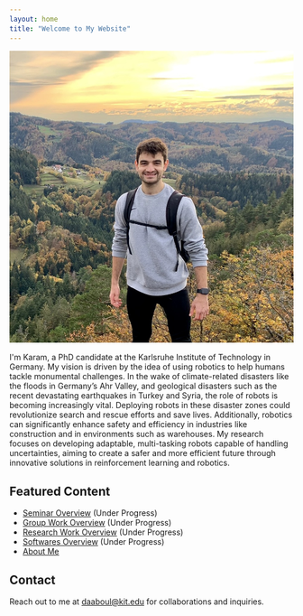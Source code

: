 ```yaml
---
layout: home
title: "Welcome to My Website"
---
```


<div class="intro-section">
    <div class="profile-pic">
        <img src="/assets/IMG_2.JPEG" alt="Karam at work">
    </div>
    <div class="profile-text">
        <p>I'm Karam, a PhD candidate at the Karlsruhe Institute of Technology in Germany. My vision is driven by the idea of using robotics to help humans tackle monumental challenges. In the wake of climate-related disasters like the floods in Germany’s Ahr Valley, and geological disasters such as the recent devastating earthquakes in Turkey and Syria, the role of robots is becoming increasingly vital. Deploying robots in these disaster zones could revolutionize search and rescue efforts and save lives. Additionally, robotics can significantly enhance safety and efficiency in industries like construction and in environments such as warehouses. My research focuses on developing adaptable, multi-tasking robots capable of handling uncertainties, aiming to create a safer and more efficient future through innovative solutions in reinforcement learning and robotics.</p>
    </div>
</div>


## Featured Content
- [Seminar Overview](/posts/2024-06-01-seminar) (Under Progress)
- [Group Work Overview](/posts/2024-06-01-praktikum) (Under Progress)
- [Research Work Overview](/posts/2024-06-01-research) (Under Progress)
- [Softwares Overview](/posts/2024-06-01-softwares) (Under Progress)
- [About Me](/about)


## Contact
Reach out to me at [daaboul@kit.edu](mailto:daaboul@kit.edu) for collaborations and inquiries.
